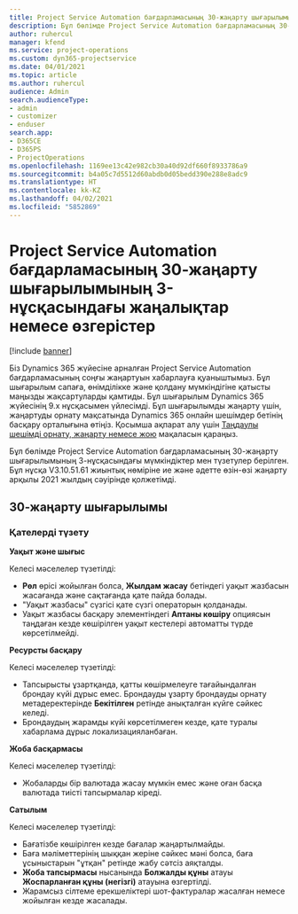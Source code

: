 ```yaml
---
title: Project Service Automation бағдарламасының 30-жаңарту шығарылымының 3-нұсқасындағы жаңалықтар немесе өзгерістер
description: Бұл бөлімде Project Service Automation бағдарламасының 30-жаңарту шығарылымының 3-нұсқасындағы қолжетімді мүмкіндіктер мен түзетулер берілген.
author: ruhercul
manager: kfend
ms.service: project-operations
ms.custom: dyn365-projectservice
ms.date: 04/01/2021
ms.topic: article
ms.author: ruhercul
audience: Admin
search.audienceType:
- admin
- customizer
- enduser
search.app:
- D365CE
- D365PS
- ProjectOperations
ms.openlocfilehash: 1169ee13c42e982cb30a40d92df660f8933786a9
ms.sourcegitcommit: b4a05c7d5512d60abdb0d05bedd390e288e8adc9
ms.translationtype: HT
ms.contentlocale: kk-KZ
ms.lasthandoff: 04/02/2021
ms.locfileid: "5852869"
---
```

# <a name="whats-new-or-changed-in-project-service-automation-update-release-30-v3"></a>Project Service Automation бағдарламасының 30-жаңарту шығарылымының 3-нұсқасындағы жаңалықтар немесе өзгерістер

[!include [banner](../includes/psa-now-project-operations.md)]

Біз Dynamics 365 жүйесіне арналған Project Service Automation бағдарламасының соңғы жаңартуын хабарлауға қуаныштымыз. Бұл шығарылым сапаға, өнімділікке және қолдану мүмкіндігіне қатысты маңызды жақсартуларды қамтиды. Бұл шығарылым Dynamics 365 жүйесінің 9.x нұсқасымен үйлесімді. Бұл шығарылымды жаңарту үшін, жаңартуды орнату мақсатында Dynamics 365 онлайн шешімдер бетінің басқару орталығына өтіңіз. Қосымша ақпарат алу үшін [Таңдаулы шешімді орнату, жаңарту немесе жою](https://docs.microsoft.com/power-platform/admin/install-remove-preferred-solution) мақаласын қараңыз.

Бұл бөлімде Project Service Automation бағдарламасының 30-жаңарту шығарылымының 3-нұсқасындағы мүмкіндіктер мен түзетулер берілген. Бұл нұсқа V3.10.51.61 жиынтық нөміріне ие және әдетте өзін-өзі жаңарту арқылы 2021 жылдың сәуірінде қолжетімді.

## <a name="update-release-30"></a>30-жаңарту шығарылымы

### <a name="bug-fixes"></a>Қателерді түзету

**Уақыт және шығыс**

Келесі мәселелер түзетілді:

- **Рөл** өрісі жойылған болса, **Жылдам жасау** бетіндегі уақыт жазбасын жасағанда және сақтағанда қате пайда болады.
- "Уақыт жазбасы" сүзгісі қате сүзгі операторын қолданады.
- Уақыт жазбасы басқару элементіндегі **Аптаны көшіру** опциясын таңдаған кезде көшірілген уақыт кестелері автоматты түрде көрсетілмейді.

**Ресурсты басқару**

Келесі мәселелер түзетілді:

- Тапсырысты ұзартқанда, қатты көшірмелеуге тағайындалған брондау күйі дұрыс емес. Брондауды ұзарту брондауды орнату метадеректерінде **Бекітілген** ретінде анықталған күйге сәйкес келеді.
- Брондаудың жарамды күйі көрсетілмеген кезде, қате туралы хабарлама дұрыс локализацияланбаған.

**Жоба басқармасы**

Келесі мәселелер түзетілді:

- Жобаларды бір валютада жасау мүмкін емес және оған басқа валютада тиісті тапсырмалар кіреді.

**Сатылым**

Келесі мәселелер түзетілді:

- Бағатізбе көшірілген кезде бағалар жаңартылмайды.
- Баға мәліметтерінің шыққан жеріне сәйкес мәні болса, баға ұсыныстарын "ұтқан" ретінде жабу сәтсіз аяқталды.
- **Жоба тапсырмасы** нысанында **Болжалды құны** атауы **Жоспарланған құны (негізгі)** атауына өзгертілді.
- Жарамсыз сілтеме ерекшеліктері шот-фактуралар жасалған немесе жойылған кезде жасалады.
